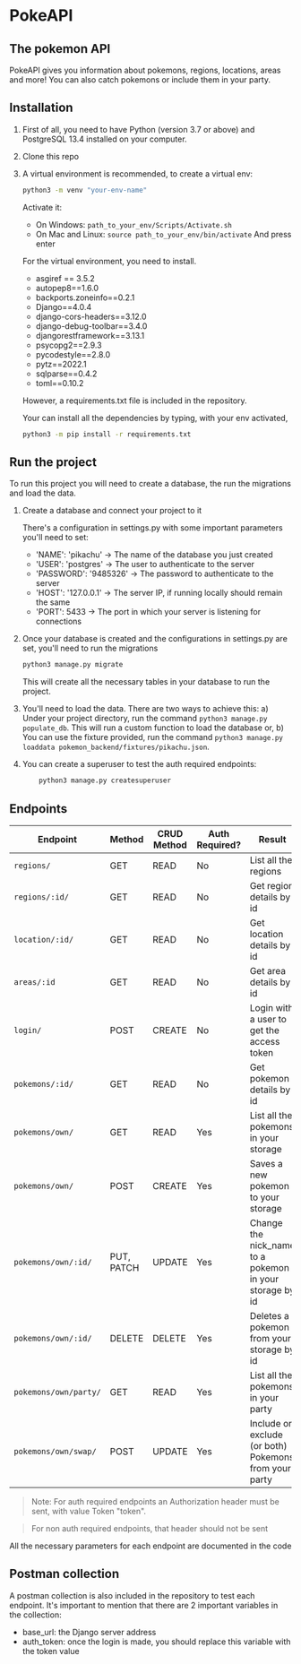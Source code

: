 # PokeAPI
## The pokemon API

 PokeAPI gives you information about pokemons, regions, locations, areas and more!
 You can also catch pokemons or include them in your party.




## Installation

1) First of all, you need to have Python (version 3.7 or above) and PostgreSQL 13.4 installed on your computer.

2) Clone this repo
3) A virtual environment is recommended, to create a virtual env:

    ```sh
    python3 -m venv "your-env-name"
    ```
    Activate it:
    - On Windows: ```path_to_your_env/Scripts/Activate.sh```
    - On Mac and Linux: ```source path_to_your_env/bin/activate```
And press enter

    For the virtual environment, you need to install.
    - asgiref == 3.5.2
    - autopep8==1.6.0
    - backports.zoneinfo==0.2.1
    - Django==4.0.4
    - django-cors-headers==3.12.0
    - django-debug-toolbar==3.4.0
    - djangorestframework==3.13.1
    - psycopg2==2.9.3
    - pycodestyle==2.8.0
    - pytz==2022.1
    - sqlparse==0.4.2
    - toml==0.10.2

    However, a requirements.txt file is included in the repository.

    Your can install all the dependencies by typing, with your env activated,
    
    ```sh
    python3 -m pip install -r requirements.txt
    ```
## Run the project

To run this project you will need to create a database, the run the migrations and load the data.

1) Create a database and connect your project to it

    There's a configuration in settings.py with some important parameters you'll need to set:
    
     - 'NAME': 'pikachu' -> The name of the database you just created
     - 'USER': 'postgres' -> The user to authenticate to the server
     - 'PASSWORD': '9485326' -> The password to authenticate to the server
     - 'HOST': '127.0.0.1' -> The server IP, if running locally should remain the same
     - 'PORT': 5433 -> The port in which your server is listening for connections
 
 2) Once your database is created and the configurations in settings.py are set, you'll need to run the migrations
    ```sh
    python3 manage.py migrate
    ```
    This will create all the necessary tables in your database to run the project.

3) You'll need to load the data. There are two ways to achieve this:
    a) Under your project directory, run the command ```python3 manage.py populate_db```. This will run a custom function to load the database or,
    b) You can use the fixture provided, run the command ```python3 manage.py loaddata pokemon_backend/fixtures/pikachu.json```.

4) You can create a superuser to test the auth required endpoints:
    ```sh
        python3 manage.py createsuperuser
    ```

## Endpoints

Endpoint | Method | CRUD Method | Auth Required? | Result
-- | -- |-- | -- | -- 
`regions/` | GET | READ | No | List all the regions
`regions/:id/` | GET | READ | No | Get region details by id
`location/:id/` | GET | READ | No | Get location details by id
`areas/:id` | GET | READ | No | Get area details by id
`login/` | POST | CREATE | No| Login with a user to get the access token
`pokemons/:id/` | GET | READ | No | Get pokemon details by id 
`pokemons/own/` | GET | READ | Yes | List all the pokemons in your storage
`pokemons/own/` | POST | CREATE | Yes | Saves a new pokemon to your storage
`pokemons/own/:id/` | PUT, PATCH | UPDATE |Yes  | Change the nick_name to a pokemon in your storage by id
`pokemons/own/:id/` | DELETE | DELETE | Yes | Deletes a pokemon from your storage by id
`pokemons/own/party/` | GET | READ | Yes | List all the pokemons in your party
`pokemons/own/swap/` | POST | UPDATE | Yes | Include or exclude (or both) Pokemons from your party

> Note: For auth required endpoints an Authorization header must be sent, with value Token "token".

> For non auth required endpoints, that header should not be sent

All the necessary parameters for each endpoint are documented in the code

## Postman collection

A postman collection is also included in the repository to test each endpoint.
It's important to mention that there are 2 important variables in the collection:
 - base_url: the Django server address
 - auth_token: once the login is made, you should replace this variable with the token value
